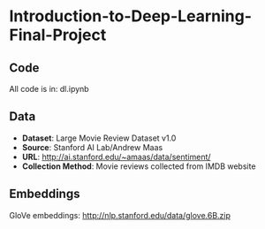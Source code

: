 # Introduction-to-Deep-Learning-Final-Project

## Code
All code is in: dl.ipynb

## Data
- **Dataset**: Large Movie Review Dataset v1.0
- **Source**: Stanford AI Lab/Andrew Maas
- **URL**: http://ai.stanford.edu/~amaas/data/sentiment/
- **Collection Method**: Movie reviews collected from IMDB website

## Embeddings
GloVe embeddings: http://nlp.stanford.edu/data/glove.6B.zip
